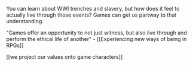 You can learn about WWI trenches and slavery, but how does it feel to actually live through those events? Games can get us partway to that understanding.

"Games offer an opportunity to not just witness, but also live through and perform the ethical life of another" - [[Experiencing new ways of being in RPGs]]

[[we project our values onto game characters]]
